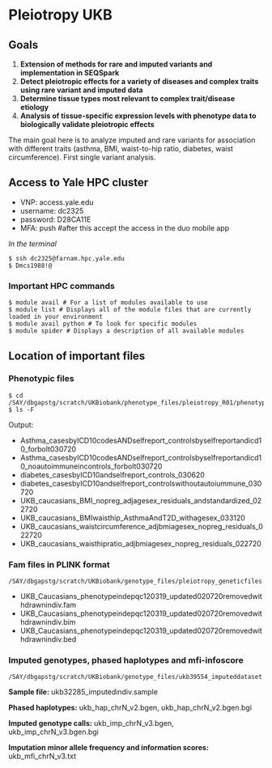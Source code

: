 # Pleiotropy UKB

## **Goals**

1. **Extension of methods for rare and imputed variants and implementation in SEQSpark**
2. **Detect pleiotropic effects for a variety of diseases and complex traits using rare variant and imputed data**
3. **Determine tissue types most relevant to complex trait/disease etiology**
4. **Analysis of tissue-specific expression levels with phenotype data to biologically validate pleiotropic effects**

The main goal here is to analyze imputed and rare variants for association with different traits (asthma, BMI, waist-to-hip ratio, diabetes, waist circumference). First single variant analysis. 

## Access to Yale HPC cluster

* VNP: access.yale.edu
* username: dc2325
* password: D28CA11E
* MFA: push #after this accept the access in the duo mobile app

*In the terminal*
```
$ ssh dc2325@farnam.hpc.yale.edu
$ Dmcs1988!@
```

### Important HPC commands

```
$ module avail # For a list of modules available to use
$ module list # Displays all of the module files that are currently loaded in your environment
$ module avail python # To look for specific modules
$ module spider # Displays a description of all available modules

```

## Location of important files

### Phenotypic files
```
$ cd /SAY/dbgapstg/scratch/UKBiobank/phenotype_files/pleiotropy_R01/phenotypesforanalysis
$ ls -F
```
Output: 
*  Asthma_casesbyICD10codesANDselfreport_controlsbyselfreportandicd10_forbolt030720
*  Asthma_casesbyICD10codesANDselfreport_controlsbyselfreportandicd10_noautoimmuneincontrols_forbolt030720
*  diabetes_casesbyICD10andselfreport_controls_030620
*  diabetes_casesbyICD10andselfreport_controlswithoutautoiummune_030720
*  UKB_caucasians_BMI_nopreg_adjagesex_residuals_andstandardized_022720
*  UKB_caucasians_BMIwaisthip_AsthmaAndT2D_withagesex_033120
*  UKB_caucasians_waistcircumference_adjbmiagesex_nopreg_residuals_022720
*  UKB_caucasians_waisthipratio_adjbmiagesex_nopreg_residuals_022720

### Fam files in PLINK format

```
/SAY/dbgapstg/scratch/UKBiobank/genotype_files/pleiotropy_geneticfiles
```
* UKB_Caucasians_phenotypeindepqc120319_updated020720removedwithdrawnindiv.fam
* UKB_Caucasians_phenotypeindepqc120319_updated020720removedwithdrawnindiv.bim
* UKB_Caucasians_phenotypeindepqc120319_updated020720removedwithdrawnindiv.bed

### Imputed genotypes, phased haplotypes and mfi-infoscore

```
/SAY/dbgapstg/scratch/UKBiobank/genotype_files/ukb39554_imputeddataset
```

**Sample file:** ukb32285_imputedindiv.sample

**Phased haplotypes:** ukb_hap_chrN_v2.bgen, ukb_hap_chrN_v2.bgen.bgi

**Imputed genotype calls:** ukb_imp_chrN_v3.bgen, ukb_imp_chrN_v3.bgen.bgi

**Imputation minor allele frequency and information scores:** ukb_mfi_chrN_v3.txt

